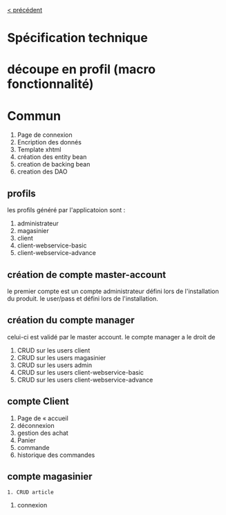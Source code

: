 [< précédent](../README.md)

# Spécification technique

# découpe en profil (macro fonctionnalité)

# Commun

1. Page de connexion
1. Encription des donnés
1. Template xhtml
1. création des entity bean
1. creation de backing bean
1. creation des DAO

## profils

les profils généré par l'applicatoion sont :

1. administrateur
1. magasinier
1. client
1. client-webservice-basic
1. client-webservice-advance

## création de compte master-account

le premier compte est un compte administrateur défini lors de l'installation du produit.
le user/pass et défini lors de l'installation.

## création du compte manager

celui-ci est validé par le master account.
le compte manager a le droit de

1. CRUD sur les users client
1. CRUD sur les users magasinier
1. CRUD sur les users admin
1. CRUD sur les users client-webservice-basic
1. CRUD sur les users client-webservice-advance

## compte Client

1. Page de « accueil
1. déconnexion
1. gestion des achat
1. Panier
1. commande
1. historique des commandes

## compte magasinier

    1. CRUD article

1. connexion
